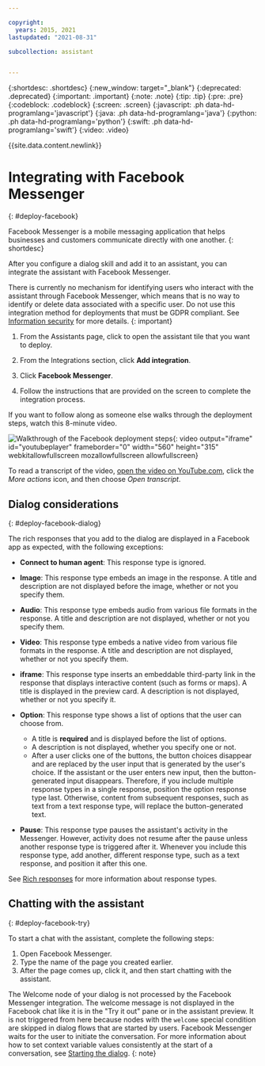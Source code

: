 ```yaml
---

copyright:
  years: 2015, 2021
lastupdated: "2021-08-31"

subcollection: assistant


---
```


{:shortdesc: .shortdesc}
{:new_window: target="_blank"}
{:deprecated: .deprecated}
{:important: .important}
{:note: .note}
{:tip: .tip}
{:pre: .pre}
{:codeblock: .codeblock}
{:screen: .screen}
{:javascript: .ph data-hd-programlang='javascript'}
{:java: .ph data-hd-programlang='java'}
{:python: .ph data-hd-programlang='python'}
{:swift: .ph data-hd-programlang='swift'}
{:video: .video}

{{site.data.content.newlink}}

# Integrating with Facebook Messenger
{: #deploy-facebook}

Facebook Messenger is a mobile messaging application that helps businesses and customers communicate directly with one another.
{: shortdesc}

After you configure a dialog skill and add it to an assistant, you can integrate the assistant with Facebook Messenger.

There is currently no mechanism for identifying users who interact with the assistant through Facebook Messenger, which means that is no way to identify or delete data associated with a specific user. Do not use this integration method for deployments that must be GDPR compliant. See [Information security](/docs/assistant?topic=assistant-information-security) for more details.
{: important}

1.  From the Assistants page, click to open the assistant tile that you want to deploy.

1.  From the Integrations section, click **Add integration**.

1.  Click **Facebook Messenger**.

1.  Follow the instructions that are provided on the screen to complete the integration process.

If you want to follow along as someone else walks through the deployment steps, watch this 8-minute video.

![Walkthrough of the Facebook deployment steps](https://www.youtube.com/embed/YyZO7TnA5I0){: video output="iframe" id="youtubeplayer" frameborder="0" width="560" height="315" webkitallowfullscreen mozallowfullscreen allowfullscreen}

To read a transcript of the video, [open the video on YouTube.com](https://www.youtube.com/watch?v=YyZO7TnA5I0&feature=emb_imp_woyt), click the *More actions* icon, and then choose *Open transcript*.

## Dialog considerations
{: #deploy-facebook-dialog}

The rich responses that you add to the dialog are displayed in a Facebook app as expected, with the following exceptions:

- **Connect to human agent**: This response type is ignored.

- **Image**: This response type embeds an image in the response. A title and description are not displayed before the image, whether or not you specify them.

- **Audio**: This response type embeds audio from various file formats in the response. A title and description are not displayed, whether or not you specify them.

- **Video**: This response type embeds a native video from various file formats in the response. A title and description are not displayed, whether or not you specify them.

- **iframe**: This response type inserts an embeddable third-party link in the response that displays interactive content (such as forms or maps). A title is displayed in the preview card. A description is not displayed, whether or not you specify it.

- **Option**: This response type shows a list of options that the user can choose from.

  - A title is **required** and is displayed before the list of options.
  - A description is not displayed, whether you specify one or not.
  - After a user clicks one of the buttons, the button choices disappear and are replaced by the user input that is generated by the user's choice. If the assistant or the user enters new input, then the button-generated input disappears. Therefore, if you include multiple response types in a single response, position the option response type last. Otherwise, content from subsequent responses, such as text from a text response type, will replace the button-generated text.

- **Pause**: This response type pauses the assistant's activity in the Messenger. However, activity does not resume after the pause unless another response type is triggered after it. Whenever you include this response type, add another, different response type, such as a text response, and position it after this one.

See [Rich responses](/docs/assistant?topic=assistant-dialog-overview#dialog-overview-multimedia) for more information about response types.

## Chatting with the assistant
{: #deploy-facebook-try}

To start a chat with the assistant, complete the following steps:

1.  Open Facebook Messenger.
1.  Type the name of the page you created earlier.
1.  After the page comes up, click it, and then start chatting with the assistant.

The Welcome node of your dialog is not processed by the Facebook Messenger integration. The welcome message is not displayed in the Facebook chat like it is in the "Try it out" pane or in the assistant preview. It is not triggered from here because nodes with the `welcome` special condition are skipped in dialog flows that are started by users. Facebook Messenger waits for the user to initiate the conversation. For more information about how to set context variable values consistently at the start of a conversation, see [Starting the dialog](/docs/assistant?topic=assistant-dialog-start).
{: note}

